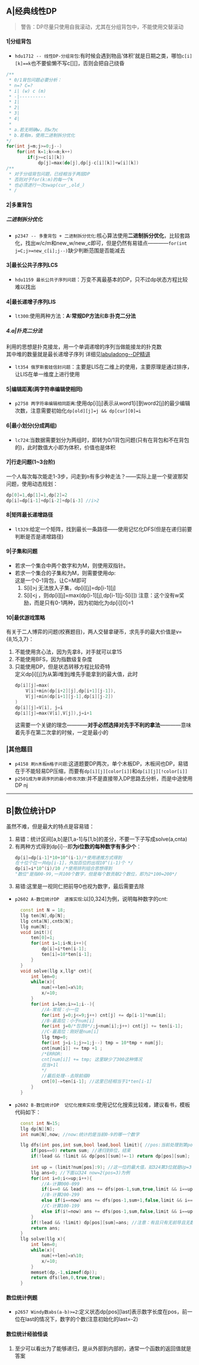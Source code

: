 
## A|经典线性DP


> 警告：DP尽量只使用自我滚动，尤其在分组背包中，不能使用交替滚动

#### 1|分组背包
- `hdu1712 -- 线性DP-分组背包`:有时候会遇到物品'体积'就是日期之类，哪怕`c[i][k]==k`也不要偷懒不写c[][]，否则会把自己绕昏
```cpp
/** 
 * 0/1背包问题必要分析：
 * n=? C=?
 * i| (w) c (m)
 * -|----------
 * 1| 
 * 2| 
 * 3| 
 * 4| 
 * 
 * a.若无明确w，则w为c
 * b.若有m，使用二进制拆分优化
*/
for(int j=m;j>=0;j--)
    for(int k=1;k<=m;k++)
        if(j>=c[i][k])
            dp[j]=max(do[j],dp[j-c[i][k]]+w[i][k])
/**
 * 对于分组背包问题，已经相当于两层DP
 * 否则对于for(k:m)的每一个k
 * 也必须进行一次swap(cur_,old_)
 * /
```

#### 2|多重背包
##### 二进制拆分优化
- `p2347 -- 多重背包 + 二进制拆分优化`:核心算法使用**二进制拆分优化**，比较套路化，找出w/c/m和new_w/new_c即可，但是仍然有易错点————`for(int j=C;j>=new_c[i];j--)`缺少判断范围是否能减去

#### 3|最长公共子序列LCS
- `hdu1159 最长公共子序列问题`：万变不离最基本的DP，只不过dp状态方程比较难以找出

#### 4|最长递增子序列LIS
- `lt300`:使用两种方法：**A:常规DP方法**和**B:扑克二分法**
##### 4.a|扑克二分法
利用的思想是扑克接龙，用一个单调递增的序列当做能接龙的扑克数<br>
其中堆的数量就是最长递增子序列
详细见[labuladong--DP精讲](https://labuladong.github.io/algo/di-er-zhan-a01c6/dong-tai-g-a223e/dong-tai-g-6ea57/)
- `lt354 俄罗斯套娃信封问题`：主要是LIS在二维上的使用，主要原理是通过排序，让LIS在单一维度上进行使用

#### 5|编辑距离(两字符串编辑使相同)
- `p2758 两字符串编辑相同距离`:使用dp[i][j]表示从word1[i]到word2[j]的最少编辑次数，注意需要初始化`dp[old][j]=j && dp[cur][0]=i`

#### 6|最小划分(分成两组)
- `lc724`:当数据需要划分为两组时，即转为0/1背包问题(只有在背包和不在背包的)，此时数值大小即为体积，价值也是体积

#### 7|行走问题(1~3台阶)
一个人每次每次能走1-3步，问走到n有多少种走法？——实际上是一个斐波那契问题，使用动态规划：
```cpp
dp[0]=1,dp[1]=1,dp[2]=2
dp[i]=dp[i-1]+dp[i-2]+dp[i-3] //i>2
```

#### 8|矩阵最长递增路径
- `lt329`:给定一个矩阵，找到最长一条路径——使用记忆化DFS(但是在递归前要判断是否是递增路径)
  
#### 9|子集和问题
- 若求一个集合中两个数字和为M，则使用双指针。
- 若求一个集合的子集和为M，则需要使用dp:<br>
    这是一个0-1背包，让C=M即可
  1. S[i]>j 无法放入子集，dp[i][j]=dp[i-1][j]
  2. S[i]<j ，则dp[i][j]=max(dp[i-1][j],dp[i-1][j-S[i]])
   注意：这个没有w奖励，而是只有0-1两种，因为初始化为dp[i][0]=1

#### 10|最优游戏策略
有关于二人博弈的问题(校赛题目)，两人交替拿硬币，求先手的最大价值是v={8,15,3,7}：
1. 不能使用贪心法，因为先拿8，对手就可以拿15
2. 不能使用BFS，因为指数级复杂度
3. 只能使用DP，但是状态转移方程比较奇特<br>
    定义dp[i][j]为从第i堆到j堆先手能拿到的最大值，此时
    ```cpp
    dp[i][j]=max(
        V[i]+min(dp[i+2][j],dp[i+1][j-1]),
        V[j]+min(dp[i+1][j-1],dp[i][j-2])
    )  
    dp[i][j]=V[i], j=i
    dp[i][j]=max(V[i],V[j]),j=i+1
    ```
    这需要一个关键的理念————**对手必然选择对先手不利的拿法**————意味着先手在第二次拿的时候，一定是最小的


### |其他题目
- `p4158 刷n木板m格子问题`:这道题要DP两次，单个木板DP，木板间也DP，易错在于不能轻易DP压缩，而要有`dp[i][j][color[i]]`和`dp[i][j][!color[i]]`
- `p2501成为单调序列的最小修改次数`:并不是直接带入DP思路去分析，而是中途使用DP nj

------------------------------------------------------------

## B|数位统计DP
虽然不难，但是最大的特点是容易错：
1. 易错：统计区间[a,b]是[1,a-1]与[1,b]的差分，不要一下子写成solve(a,cnta)
2. 有两种方式得到dp[i]--即**为i位数的每种数字有多少个**：
   ```cpp
   dp[i]=dp[i-1]*10+10^(i-1)/*使用递推方式得到
   在十位个位一共dp[i-1]，外加百位的出现10^(i-1)个 */
   dp[i]=i*10^(i)/10 /*使用排列组合思想得到
   "数位"是指00-99,一共100个数字，但是每个数贡献2个数位，即为2*100=200*/
   ```
3. 易错:这里是一视同仁把前导0也视为数字，最后需要去除

- `p2602 A-数位统计DP  递推实现`:以[0,324]为例，说明每种数字的cnt:
  ```cpp
    const int N = 18;
    llg ten[N],dp[N];
    llg cnta[N],cntb[N];
    llg num[N];
    void init(){
        ten[0]=1;
        for(int i=1;i<N;i++){
            dp[i]=i*ten[i-1];
            ten[i]=10*ten[i-1];
        }
    }
    void solve(llg x,llg* cnt){
        int len=0;
        while(x){
            num[++len]=x%10;
            x/=10;
        }
        for(int i=len;i>=1;i--){
            //A-常规：小一位
            for(int j=0;j<=9;j++) cnt[j] += dp[i-1]*num[i];
            //B-最高位：小于num[i]
            for(int j=0/*包含0*/;j<num[i];j++) cnt[j] += ten[i-1];
            //C-最高位：刚好是num[i]
            llg tmp=0;
            for(int j=i-1;j>=1;j--) tmp = 10*tmp + num[j];
            cnt[num[i]] += tmp +1 ;
            /*ERROR:
            cnt[num[i]] += tmp; 这里缺少了300这种情况
            应当+1l
            */
            //最后处理--去除前缀0
            cnt[0]-=ten[i-1]; //这里已经相当于1*ten[i-1]
        }
    }
  ```

- `p2602 B-数位统计DP  记忆化搜索实现`:使用记忆化搜索比较难，建议看书，模板代码如下：
  ```cpp
    const int N=15;
    llg dp[N][N];
    int num[N],now; //now:统计的是当前0-9的哪一个数字

    llg dfs(int pos,int sum,bool lead,bool limit){ //pos:当前处理到第pos位
        if(pos==0) return sum; //递归到0位，结束
        if(!lead && !limit && dp[pos][sum]!=-1) return dp[pos][sum]; //记忆化搜索
        
        int up = (limit?num[pos]:9); //这一位的最大值，如324第3位就是Up=3
        llg ans=0; //下面以324 now=2(pos=3)为例
        for(int i=0;i<=up;i++){
            //A-计算000-099
            if(i==0 && lead) ans += dfs(pos-1,sum,true,limit && i==up);
            //B-计算200-299
            else if(i==now) ans += dfs(pos-1,sum+1,false,limit && i==up);
            //C-计算100-199
            else if(i!=now) ans += dfs(pos-1,sum,false,limit && i==up);
        }
        if(!lead && !limit) dp[pos][sum]=ans; //注意：有且只有无前导且无数位限制，才能放入dp
        return ans;
    }
    llg solve(llg x){
        int len=0;
        while(x){
            num[++len]=x%10;
            x/=10;
        }
        memset(dp,-1,sizeof(dp));
        return dfs(len,0,true,true);
    }
  ```

#### 数位统计例题
- `p2657 Windy数abs(a-b)>=2`:定义状态dp[pos][last]表示数字长度在pos，前一位在last的情况下，数字的个数(注意初始化的last=-2)

#### 数位统计经验怪谈
1. 至少可以看出为了能够递归，是从外部到内部的，通常一个函数的返回值就是答案
